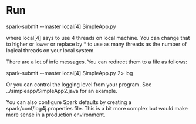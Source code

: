 
Run
===

spark-submit --master local[4] SimpleApp.py

where local[4] says to use 4 threads on local machine. You can change that to higher or lower
or replace by * to use as many threads as the number of logical threads on your local system.

There are a lot of info messages. You can redirect them to a file as follows:

spark-submit --master local[4] SimpleApp.py  2> log

Or you can control the logging level from your program. See ../simpleapp/SimpleApp2.java for an example. 

You can also configure Spark defaults by creating a spark/conf/log4j.properties file. This is
a bit more complex but would make more sense in a production environment.
